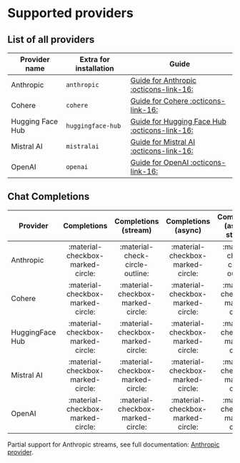 # Supported providers

## List of all providers

| Provider name    | Extra for installation | Guide                                                                                  | 
|------------------|------------------------|----------------------------------------------------------------------------------------| 
| Anthropic        | `anthropic`            | [Guide for Anthropic :octicons-link-16:](tutorial/providers/anthropic.md)              |
| Cohere           | `cohere`               | [Guide for Cohere :octicons-link-16:](tutorial/providers/cohere.md)                    |
| Hugging Face Hub | `huggingface-hub`      | [Guide for Hugging Face Hub :octicons-link-16:](tutorial/providers/huggingface_hub.md) |
| Mistral AI       | `mistralai`            | [Guide for Mistral AI :octicons-link-16:](tutorial/providers/mistralai.md)             |
| OpenAI           | `openai`               | [Guide for OpenAI :octicons-link-16:](tutorial/providers/mistralai.md)                 |


## Chat Completions

| Provider        |            Completions             |       Completions (stream)        |        Completions (async)        |   Completions (async + stream)    |
|-----------------|:----------------------------------:|:---------------------------------:|:---------------------------------:|:---------------------------------:|
| Anthropic       | :material-checkbox-marked-circle:  |  :material-check-circle-outline:  | :material-checkbox-marked-circle: |  :material-check-circle-outline:  |
| Cohere          | :material-checkbox-marked-circle:  | :material-checkbox-marked-circle: | :material-checkbox-marked-circle: | :material-checkbox-marked-circle: |
| HuggingFace Hub | :material-checkbox-marked-circle:  | :material-checkbox-marked-circle: | :material-checkbox-marked-circle: | :material-checkbox-marked-circle: |
| Mistral AI      | :material-checkbox-marked-circle:  | :material-checkbox-marked-circle: | :material-checkbox-marked-circle: | :material-checkbox-marked-circle: |
| OpenAI          | :material-checkbox-marked-circle:  | :material-checkbox-marked-circle: | :material-checkbox-marked-circle: | :material-checkbox-marked-circle: |

Partial support for Anthropic streams, see full documentation: [Anthropic provider](tutorial/providers/anthropic.md).
